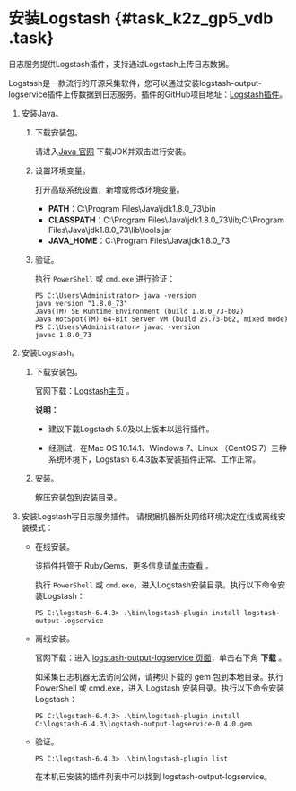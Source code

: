 # 安装Logstash {#task_k2z_gp5_vdb .task}

日志服务提供Logstash插件，支持通过Logstash上传日志数据。

Logstash是一款流行的开源采集软件，您可以通过安装logstash-output-logservice插件上传数据到日志服务。插件的GitHub项目地址：[Logstash插件](https://github.com/aliyun/logstash-output-logservice)。

1.  安装Java。 
    1.  下载安装包。

        请进入[Java 官网](http://www.oracle.com/technetwork/java/javase/downloads/index.html) 下载JDK并双击进行安装。

    2.  设置环境变量。

        打开高级系统设置，新增或修改环境变量。

        -   **PATH**：C:\\Program Files\\Java\\jdk1.8.0\_73\\bin
        -   **CLASSPATH**：C:\\Program Files\\Java\\jdk1.8.0\_73\\lib;C:\\Program Files\\Java\\jdk1.8.0\_73\\lib\\tools.jar
        -   **JAVA\_HOME**：C:\\Program Files\\Java\\jdk1.8.0\_73
    3.  验证。

        执行 `PowerShell` 或 `cmd.exe` 进行验证：

        ``` {#codeblock_xwt_gst_4t1}
        PS C:\Users\Administrator> java -version
        java version "1.8.0_73"
        Java(TM) SE Runtime Environment (build 1.8.0_73-b02)
        Java HotSpot(TM) 64-Bit Server VM (build 25.73-b02, mixed mode)
        PS C:\Users\Administrator> javac -version
        javac 1.8.0_73
        ```

2.  安装Logstash。 
    1.  下载安装包。

        官网下载：[Logstash主页](https://www.elastic.co/downloads/logstash) 。

        **说明：** 

        -   建议下载Logstash 5.0及以上版本以运行插件。

        -   经测试，在Mac OS 10.14.1、Windows 7、Linux （CentOS 7）三种系统环境下，Logstash 6.4.3版本安装插件正常、工作正常。

    2.  安装。

        解压安装包到安装目录。

3.  安装Logstash写日志服务插件。 请根据机器所处网络环境决定在线或离线安装模式：
    -   在线安装。

        该插件托管于 RubyGems，更多信息请[单击查看](https://rubygems.org/gems/logstash-output-logservice) 。

        执行 `PowerShell` 或 `cmd.exe`，进入Logstash安装目录。执行以下命令安装Logstash：

        ``` {#codeblock_56s_q2o_543}
        PS C:\logstash-6.4.3> .\bin\logstash-plugin install logstash-output-logservice
        ```

    -   离线安装。

        官网下载：进入 [logstash-output-logservice 页面](https://rubygems.org/gems/logstash-output-logservice)，单击右下角 **下载** 。

        如采集日志机器无法访问公网，请拷贝下载的 gem 包到本地目录。执行 PowerShell 或 cmd.exe，进入 Logstash 安装目录。执行以下命令安装Logstash：

        ``` {#codeblock_3cf_a3b_xaz}
        PS C:\logstash-6.4.3> .\bin\logstash-plugin install C:\logstash-6.4.3\logstash-output-logservice-0.4.0.gem
        ```

    -   验证。

        ``` {#codeblock_981_xlr_w5u}
        PS C:\logstash-6.4.3> .\bin\logstash-plugin list
        ```

        在本机已安装的插件列表中可以找到 logstash-output-logservice。


